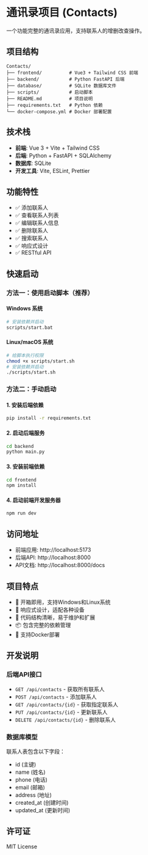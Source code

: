 # 通讯录项目 (Contacts)

一个功能完整的通讯录应用，支持联系人的增删改查操作。

## 项目结构

```
Contacts/
├── frontend/          # Vue3 + Tailwind CSS 前端
├── backend/           # Python FastAPI 后端
├── database/          # SQLite 数据库文件
├── scripts/           # 启动脚本
├── README.md          # 项目说明
├── requirements.txt   # Python 依赖
└── docker-compose.yml # Docker 部署配置
```

## 技术栈

- **前端**: Vue 3 + Vite + Tailwind CSS
- **后端**: Python + FastAPI + SQLAlchemy
- **数据库**: SQLite
- **开发工具**: Vite, ESLint, Prettier

## 功能特性

- ✅ 添加联系人
- ✅ 查看联系人列表
- ✅ 编辑联系人信息
- ✅ 删除联系人
- ✅ 搜索联系人
- ✅ 响应式设计
- ✅ RESTful API

## 快速启动

### 方法一：使用启动脚本（推荐）

#### Windows 系统
```bash
# 安装依赖并启动
scripts/start.bat
```

#### Linux/macOS 系统
```bash
# 给脚本执行权限
chmod +x scripts/start.sh
# 安装依赖并启动
./scripts/start.sh
```

### 方法二：手动启动

#### 1. 安装后端依赖
```bash
pip install -r requirements.txt
```

#### 2. 启动后端服务
```bash
cd backend
python main.py
```

#### 3. 安装前端依赖
```bash
cd frontend
npm install
```

#### 4. 启动前端开发服务器
```bash
npm run dev
```

## 访问地址

- 前端应用: http://localhost:5173
- 后端API: http://localhost:8000
- API文档: http://localhost:8000/docs

## 项目特点

- 🚀 开箱即用，支持Windows和Linux系统
- 📱 响应式设计，适配各种设备
- 🔧 代码结构清晰，易于维护和扩展
- 📦 包含完整的依赖管理
- 🐳 支持Docker部署

## 开发说明

### 后端API接口

- `GET /api/contacts` - 获取所有联系人
- `POST /api/contacts` - 添加联系人
- `GET /api/contacts/{id}` - 获取指定联系人
- `PUT /api/contacts/{id}` - 更新联系人
- `DELETE /api/contacts/{id}` - 删除联系人

### 数据库模型

联系人表包含以下字段：
- id (主键)
- name (姓名)
- phone (电话)
- email (邮箱)
- address (地址)
- created_at (创建时间)
- updated_at (更新时间)

## 许可证

MIT License
